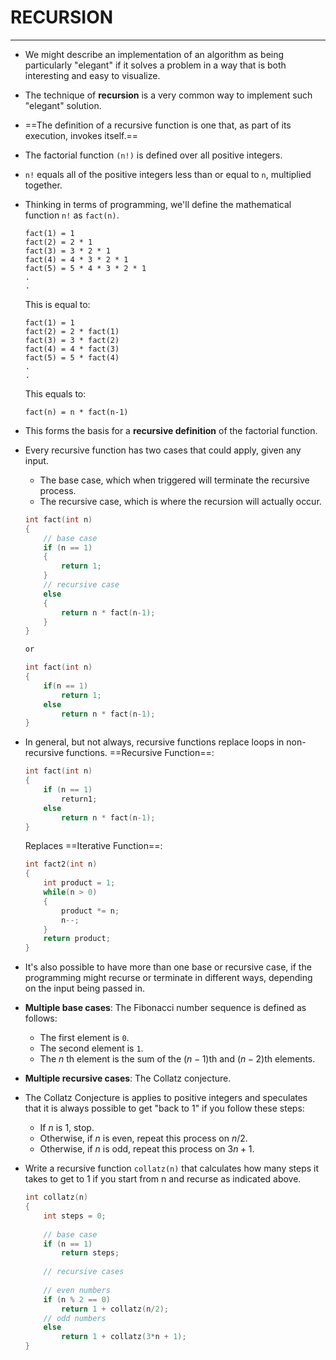 # RECURSION

---

- We might describe an implementation of an algorithm  as being particularly "elegant" if it solves a problem in a way that is both interesting and easy to visualize.

- The technique of **recursion** is a very common way to implement such "elegant" solution.

- ==The definition of a recursive function is one that, as part of its execution, invokes itself.==

- The factorial function `(n!)` is defined over all positive integers.

- `n!` equals all of the positive integers less than or equal to `n`, multiplied together.

- Thinking in terms of programming, we'll define the mathematical function `n!` as `fact(n)`.

    ``` 
    fact(1) = 1
    fact(2) = 2 * 1
    fact(3) = 3 * 2 * 1
    fact(4) = 4 * 3 * 2 * 1
    fact(5) = 5 * 4 * 3 * 2 * 1
    .
    .
    ```

    This is equal to:

    ```
    fact(1) = 1
    fact(2) = 2 * fact(1)
    fact(3) = 3 * fact(2)
    fact(4) = 4 * fact(3)
    fact(5) = 5 * fact(4)
    .
    .
    ```

    This equals to:

    ```
    fact(n) = n * fact(n-1)
    ```

- This forms the basis for a **recursive definition** of the factorial function.

- Every recursive function has two cases that could apply, given any input.

    - The base case, which when triggered will terminate the recursive process.
    - The recursive case, which is where the recursion will actually occur.

    ```c
    int fact(int n)
    {
        // base case
        if (n == 1)
        {
            return 1;
        }
        // recursive case
        else
        {
            return n * fact(n-1);
        }
    }
    
    or
    
    int fact(int n)
    {
        if(n == 1)
            return 1;
        else
            return n * fact(n-1);
    }
    ```

- In general, but not always, recursive functions replace loops in non-recursive functions.
    ==Recursive Function==:

    ```c
    int fact(int n)
    {
        if (n == 1)
            return1;
        else
            return n * fact(n-1);
    }
    ```

    Replaces ==Iterative Function==:

    ```c
    int fact2(int n)
    {
        int product = 1;
        while(n > 0)
        {
            product *= n;
            n--;
        }
        return product;
    }
    ```

- It's also possible to have more than one base or recursive case, if the programming might recurse or terminate in different ways, depending on the input being passed in.

- **Multiple base cases**: The Fibonacci number sequence is defined as follows:

    - The first element is `0`.
    - The second element is `1`.
    - The $n$ th element is the sum of the $(n-1)$th and $(n-2)$th elements.

- **Multiple recursive cases**: The Collatz conjecture.

- The Collatz Conjecture is applies to positive integers and speculates that it is always possible to get "back to 1" if you follow these steps:

    - If $n$ is 1, stop.
    - Otherwise, if $n$ is even, repeat this process on $n/2$.
    - Otherwise, if $n$ is odd, repeat this process on $3n + 1$.

- Write a recursive function `collatz(n)` that calculates how many steps it takes to get to 1 if you start from n and recurse as indicated above.

    ```c
    int collatz(n)
    {
        int steps = 0;
        
        // base case
        if (n == 1)
            return steps;
        
        // recursive cases
        
        // even numbers
        if (n % 2 == 0)
            return 1 + collatz(n/2);
        // odd numbers
        else
            return 1 + collatz(3*n + 1);
    }
    ```

    